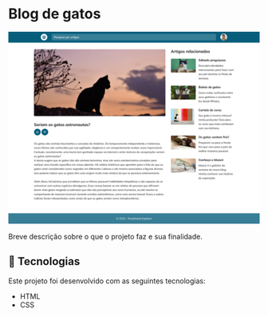# Blog de gatos

![Captura de Tela do Projeto](./.github/preview.png)

Breve descrição sobre o que o projeto faz e sua finalidade.

## 🚀 Tecnologias

Este projeto foi desenvolvido com as seguintes tecnologias:
- HTML
- CSS
